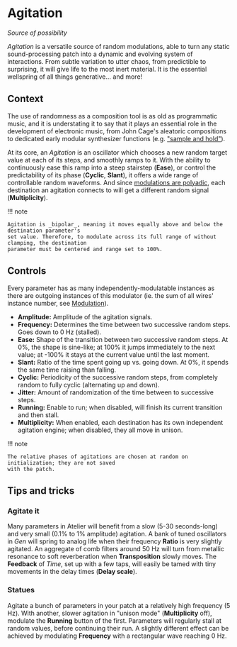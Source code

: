 # Agitation

_Source of possibility_

_Agitation_ is a versatile source of random modulations, able to turn any static sound-processing
patch into a dynamic and evolving system of interactions. From subtle variation to utter chaos, from
predictible to surprising, it will give life to the most inert material. It is the essential
wellspring of all things generative... and more!

## Context

The use of randomness as a composition tool is as old as programmatic music, and it is understating
it to say that it plays an essential role in the development of electronic music, from John Cage's
aleatoric compositions to dedicated early modular synthesizer functions (e.g. ["sample and
hold"](https://en.wikipedia.org/wiki/Sample_and_hold)).

At its core, an _Agitation_ is an oscillator which chooses a new random target value at each of its
steps, and smoothly ramps to it. With the ability to continuously ease this ramp into a steep
stairstep (**Ease**), or control the predictability of its phase (**Cyclic**, **Slant**), it offers
a wide range of controllable random waveforms. And since [modulations are
polyadic](../atelier/modulation.md), each destination an agitation connects to will get a different
random signal (**Multiplicity**).

!!! note

    Agitation is _bipolar_, meaning it moves equally above and below the destination parameter's
    set value. Therefore, to modulate across its full range of without clamping, the destination
    parameter must be centered and range set to 100%.

## Controls

Every parameter has as many independently-modulatable instances as there are outgoing instances of
this modulator (ie. the sum of all wires' instance number, see
[Modulation](../atelier/modulation.md)).

- **Amplitude:** Amplitude of the agitation signals.
- **Frequency:** Determines the time between two successive random steps. Goes down to 0 Hz
  (stalled).
- **Ease:** Shape of the transition between two successive random steps. At 0%, the shape is
  sine-like; at 100% it jumps immediately to the next value; at -100% it stays at the current value
  until the last moment.
- **Slant:** Ratio of the time spent going up vs. going down. At 0%, it spends the same time raising
  than falling.
- **Cyclic:** Periodicity of the successive random steps, from completely random to fully cyclic
  (alternating up and down).
- **Jitter:** Amount of randomization of the time between to successive steps.
- **Running:** Enable to run; when disabled, will finish its current transition and then stall.
- **Multiplicity:** When enabled, each destination has its own independent agitation engine; when
  disabled, they all move in unison.

!!! note

    The relative phases of agitations are chosen at random on initialization; they are not saved
    with the patch.

## Tips and tricks

### Agitate it

Many parameters in Atelier will benefit from a slow (5-30 seconds-long) and very small (0.1% to 1%
amplitude) agitation. A bank of tuned oscillators in _Gen_ will spring to analog life when their
frequency **Ratio** is very slightly agitated. An aggregate of comb filters around 50 Hz will turn
from metallic resonance to soft reverberation when **Transposition** slowly moves. The **Feedback**
of _Time_, set up with a few taps, will easily be tamed with tiny movements in the delay times
(**Delay scale**).

### Statues

Agitate a bunch of parameters in your patch at a relatively high frequency (5 Hz). With another,
slower agitation in "unison mode" (**Multiplicity** off), modulate the **Running** button of the
first. Parameters will regularly stall at random values, before continuing their run. A slightly
different effect can be achieved by modulating **Frequency** with a rectangular wave reaching 0 Hz.
